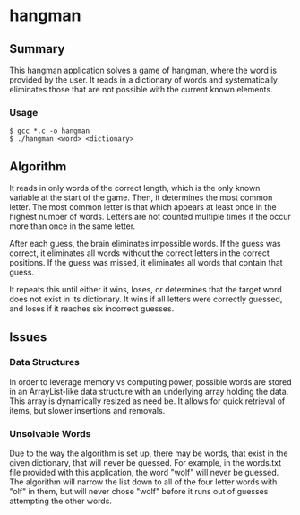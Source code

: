 # hangman

## Summary
This hangman application solves a game of hangman, where the word is
provided by the user. It reads in a dictionary of words and systematically
eliminates those that are not possible with the current known elements.

### Usage

    $ gcc *.c -o hangman
    $ ./hangman <word> <dictionary>

## Algorithm
It reads in only words of the correct length, which is the only known
variable at the start of the game. Then, it determines the most common
letter. The most common letter is that which appears at least once in
the highest number of words. Letters are not counted multiple times if
the occur more than once in the same letter.

After each guess, the brain eliminates impossible words. If the guess
was correct, it eliminates all words without the correct letters in the
correct positions. If the guess was missed, it eliminates all words that
contain that guess.

It repeats this until either it wins, loses, or determines that the target
word does not exist in its dictionary. It wins if all letters were correctly
guessed, and loses if it reaches six incorrect guesses.

## Issues

### Data Structures
In order to leverage memory vs computing power, possible words are stored
in an ArrayList-like data structure with an underlying array holding the
data. This array is dynamically resized as need be. It allows for quick
retrieval of items, but slower insertions and removals.

### Unsolvable Words
Due to the way the algorithm is set up, there may be words, that exist in
the given dictionary, that will never be guessed. For example, in the
words.txt file provided with this application, the word "wolf" will never
be guessed. The algorithm will narrow the list down to all of the four
letter words with "olf" in them, but will never chose "wolf" before it
runs out of guesses attempting the other words.